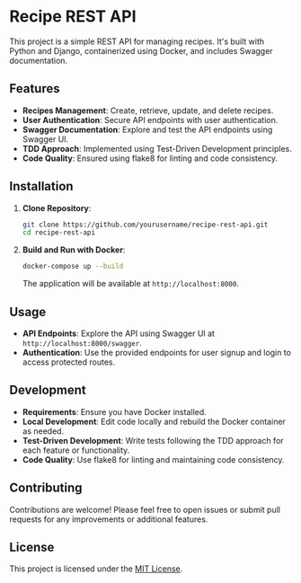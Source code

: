 # Recipe REST API

This project is a simple REST API for managing recipes. It's built with Python and Django, containerized using Docker, and includes Swagger documentation.

## Features

- **Recipes Management**: Create, retrieve, update, and delete recipes.
- **User Authentication**: Secure API endpoints with user authentication.
- **Swagger Documentation**: Explore and test the API endpoints using Swagger UI.
- **TDD Approach**: Implemented using Test-Driven Development principles.
- **Code Quality**: Ensured using flake8 for linting and code consistency.

## Installation

1. **Clone Repository**:

    ```bash
    git clone https://github.com/yourusername/recipe-rest-api.git
    cd recipe-rest-api
    ```

2. **Build and Run with Docker**:

    ```bash
    docker-compose up --build
    ```

    The application will be available at `http://localhost:8000`.

## Usage

- **API Endpoints**: Explore the API using Swagger UI at `http://localhost:8000/swagger`.
- **Authentication**: Use the provided endpoints for user signup and login to access protected routes.

## Development

- **Requirements**: Ensure you have Docker installed.
- **Local Development**: Edit code locally and rebuild the Docker container as needed.
- **Test-Driven Development**: Write tests following the TDD approach for each feature or functionality.
- **Code Quality**: Use flake8 for linting and maintaining code consistency.

## Contributing

Contributions are welcome! Please feel free to open issues or submit pull requests for any improvements or additional features.

## License

This project is licensed under the [MIT License](LICENSE).
